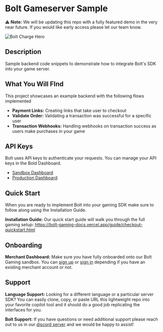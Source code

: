 # Bolt Gameserver Sample

⚠️ **Note:** We will be updating this repo with a fully featured demo in the very near future. If you would like early access please let our team know.

<img src="https://www.bolt.com/assets/images/components/FooterCallout/callout-rebrand-lightning.svg" alt="Bolt Charge Hero" />

## Description
Sample backend code snippets to demonstrate how to integrate Bolt's SDK into your game server. 


## What You Will FInd
This project showcases an example backend with the following flows implemented
- **Payment Links:** Creating links that take user to checkout
- **Validate Order:** Validating a transaction was successful for a specific user
- **Transaction Webhooks:** Handling webhooks on transaction success as users make purchases in your game

## API Keys

Bolt uses API keys to authenticate your requests. You can manage your API keys in the Bold Dashboard.

- [Sandbox Dashboard](https://merchant-sandbox.bolt.com/)
- [Production Dashboard](https://merchant.bolt.com/)

## Quick Start
When you are ready to implement Bolt into your gaming SDK make sure to follow along using the Installation Guide.

**Installation Guide:** Our quick start guide will walk you through the full gaming setup: https://bolt-gaming-docs.vercel.app/guide/checkout-quickstart.html

## Onboarding
**Merchant Dashboard:** Make sure you have fully onboarded onto our Bolt Gaming sandbox. You can [sign up](https://merchant-sandbox.bolt.com/onboarding/get-started/gaming) or [sign in](https://merchant-sandbox.bolt.com/) depending if you have an existing merchant account or not.

## Support
**Language Support:** Looking for a different language or a particular server SDK? You can easily clone, copy, or paste URL this lightweight repo into your favorite copilot tool and it should do a good job replicating the interfaces for you.

**Bolt Support:** If you have questions or need additional support please reach out to us in our [discord server](https://discord.gg/BSUp9qjtnc) and we would be happy to assist!
